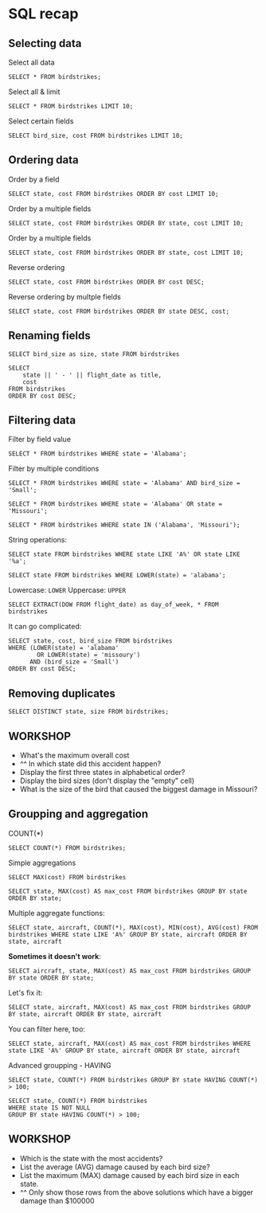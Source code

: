 # SQL recap

## Selecting data

Select all data

`SELECT * FROM birdstrikes;`

Select all & limit

`SELECT * FROM birdstrikes LIMIT 10;`

Select certain fields

`SELECT bird_size, cost FROM birdstrikes LIMIT 10;`

## Ordering data

Order by a field

`SELECT state, cost FROM birdstrikes ORDER BY cost LIMIT 10;`

Order by a multiple fields

`SELECT state, cost FROM birdstrikes ORDER BY state, cost LIMIT 10;`

Order by a multiple fields

`SELECT state, cost FROM birdstrikes ORDER BY state, cost LIMIT 10;`

Reverse ordering

`SELECT state, cost FROM birdstrikes ORDER BY cost DESC;`

Reverse ordering by multple fields

`SELECT state, cost FROM birdstrikes ORDER BY state DESC, cost;`

## Renaming fields
`SELECT bird_size as size, state FROM birdstrikes`

```
SELECT
    state || ' - ' || flight_date as title,
    cost
FROM birdstrikes
ORDER BY cost DESC;
```

## Filtering data
Filter by field value

`SELECT * FROM birdstrikes WHERE state = 'Alabama';`

Filter by multiple conditions

`SELECT * FROM birdstrikes WHERE state = 'Alabama' AND bird_size = 'Small';`

`SELECT * FROM birdstrikes WHERE state = 'Alabama' OR state = 'Missouri';`

`SELECT * FROM birdstrikes WHERE state IN ('Alabama', 'Missouri');`

String operations:

`SELECT state FROM birdstrikes WHERE state LIKE 'A%' OR state LIKE '%a';`

`SELECT state FROM birdstrikes WHERE LOWER(state) = 'alabama';`

Lowercase: `LOWER`
Uppercase: `UPPER`

```
SELECT EXTRACT(DOW FROM flight_date) as day_of_week, * FROM birdstrikes
```

It can go complicated:

```
SELECT state, cost, bird_size FROM birdstrikes
WHERE (LOWER(state) = 'alabama'
        OR LOWER(state) = 'missoury')
      AND (bird_size = 'Small')
ORDER BY cost DESC;
```

## Removing duplicates
`SELECT DISTINCT state, size FROM birdstrikes;`

## WORKSHOP
* What's the maximum overall cost
* ^^ In which state did this accident happen?
* Display the first three states in alphabetical order?
* Display the bird sizes (don't display the "empty" cell)
* What is the size of the bird that caused the biggest damage in Missouri?

## Groupping and aggregation

COUNT(*)
```
SELECT COUNT(*) FROM birdstrikes;
```

Simple aggregations
```
SELECT MAX(cost) FROM birdstrikes
```

```
SELECT state, MAX(cost) AS max_cost FROM birdstrikes GROUP BY state ORDER BY state;
```

Multiple aggregate functions:
```
SELECT state, aircraft, COUNT(*), MAX(cost), MIN(cost), AVG(cost) FROM birdstrikes WHERE state LIKE 'A%' GROUP BY state, aircraft ORDER BY state, aircraft
```

**Sometimes it doesn't work**:
```
SELECT aircraft, state, MAX(cost) AS max_cost FROM birdstrikes GROUP BY state ORDER BY state;
```

Let's fix it:
```
SELECT state, aircraft, MAX(cost) AS max_cost FROM birdstrikes GROUP BY state, aircraft ORDER BY state, aircraft
```

You can filter here, too:
```
SELECT state, aircraft, MAX(cost) AS max_cost FROM birdstrikes WHERE state LIKE 'A%' GROUP BY state, aircraft ORDER BY state, aircraft
```

Advanced groupping - HAVING
```
SELECT state, COUNT(*) FROM birdstrikes GROUP BY state HAVING COUNT(*) > 100;
```

```
SELECT state, COUNT(*) FROM birdstrikes
WHERE state IS NOT NULL
GROUP BY state HAVING COUNT(*) > 100;
```

## WORKSHOP
 * Which is the state with the most accidents?
 * List the average (AVG) damage caused by each bird size?
 * List the maximum (MAX) damage caused by each bird size in each state.
 * ^^ Only show those rows from the above solutions which have a bigger damage than $100000
